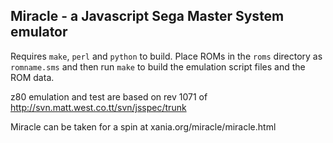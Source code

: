 Miracle - a Javascript Sega Master System emulator
--------------------------------------------------

Requires `make`, `perl` and `python` to build.  Place ROMs in the `roms` directory as
`romname.sms` and then run `make` to build the emulation script files and the ROM data.

z80 emulation and test are based on rev 1071 of http://svn.matt.west.co.tt/svn/jsspec/trunk

Miracle can be taken for a spin at xania.org/miracle/miracle.html
